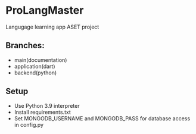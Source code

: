 # ProLangMaster
Langugage learning app ASET project

## Branches:
- main(documentation)
- application(dart)
- backend(python)

## Setup
- Use Python 3.9 interpreter
- Install requirements.txt
- Set MONGODB_USERNAME and MONGODB_PASS for database access in config.py